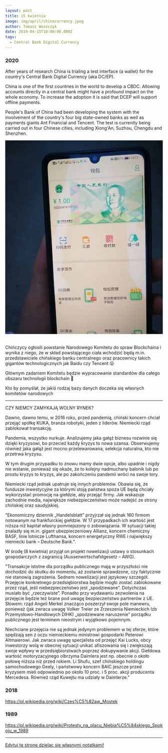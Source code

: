 ```yaml
---
layout: post
title: 15 kwietnia
image: img/april/chinacurrency.jpeg
author: Tomasz Waszczyk
date: 2019-04-15T10:00:00.000Z
tags:
  - Central Bank Digital Currency
---
```


### 2020

After years of research China is trialing a test interface (a wallet) for the country's Central Bank Digital Currency (aka DC/EP).

China is one of the first countries in the world to develop a CBDC. Allowing accounts directly in a central bank might have a profound impact on the whole economy.
To increase the adoption it is said that DCEP will support offline payments.

People's Bank of China had been developing the system with the involvement of the country's four big state-owned banks as well as payments giants Ant Financial and Tencent.
The test is currently being carried out in four Chinese cities, including Xiong'An, Suzhou, Chengdu and Shenzhen.

<img src="./img/april/chinacurrency.jpeg"><br><br>

Chińczycy ogłosili powstanie Narodowego Komitetu do spraw Blockchaina i wynika z niego, że w skład powstającego ciała wchodzić będą m.in. przedstawiciele chińskiego banku centralnego oraz pracownicy takich gigantów technologicznych jak Baidu czy Tencent 😲

Głównym zadaniem Komitetu będzie wypracowanie standardów dla całego obszaru technologii blockchain 🧐

Kto by pomyślał, że jakiś rodzaj bazy danych doczeka się własnych komitetów narodowych

---

CZY NIEMCY ZAMYKAJĄ WOLNY RYNEK?

Dawno, dawno temu, w 2016 roku, przed pandemią, chiński koncern chciał przejąć spółkę KUKA, branża robotyki, jeden z liderów. Niemiecki rząd zablokował transakcję.

Pandemia, wszystko nurkuje. Analizujemy jaka gałąź biznesu rozwinie się dzięki kryzysowi, bo przecież każdy kryzys to nowa szansa. Obserwujemy również jaka gałąź jest mocno przelewarowana, selekcja naturalna, kto nie przetrwa kryzysu.

W tym drugim przypadku to znowu mamy dwie opcje, albo upadnie i nigdy nie wstanie, ponieważ się okaże, że to kolejny nadmuchany balonik lub po prostu kryzys to kryzys, ale po zakończeniu pandemii wróci na swoje tory.

Niemiecki rząd jednak upatruje się innych problemów. Obawia się, że fundusze inwestycyjne za którymi stoją państwa spoza UE będą chciały wykorzystać promocję na giełdzie, aby przejąć firmy. Jak wskazuje zachodnie media, największe niebezpieczeństwo może nadejść ze strony chińskiej oraz saudyjskiej.

"Ekonomiczny dziennik „Handelsblatt” przyjrzał się jednak 160 firmom notowanym na frankfurckiej giełdzie. W 17 przypadkach ich wartość jest niższa niż kapitał własny pomniejszony o zobowiązania. W sytuacji takiej znalazły się m.in. gigant ubezpieczeniowy Allianz, koncern chemiczny BASF, linie lotnicze Lufthansa, koncern energetyczny RWE i największy niemiecki bank – Deutsche Bank.".

W środę (8 kwietnia) przyjął on projekt nowelizacji ustawy o stosunkach gospodarczych z zagranicą (Aussenwirtschafstgesetz – AWG).

"Transakcje istotne dla porządku publicznego mają w przyszłości nie dochodzić do skutku do momentu, aż zostanie sprawdzone, czy faktycznie nie stanowią zagrożenia. Sednem nowelizacji jest językowy szczegół. Przejęcie konkretnego przedsiębiorstwa będzie mogło zostać zablokowane przez rząd, jeśli niebezpieczeństwo jest „spodziewane”. Dotychczas musiało być „rzeczywiste”. Ponadto przy wydawaniu zezwolenia na przejęcie będzie też brane pod uwagę bezpieczeństwo partnerów z UE. Słowem: rząd Angeli Merkel znacząco poszerzył swoje pole manewru, ponieważ (jak zwraca uwagę Volker Treier ze Zrzeszenia Niemieckich Izb Przemysłowo-Handlowych DIHK) „spodziewane naruszenie” porządku publicznego jest terminem nieostrym i wyjątkowo pojemnym.

Niechciane przejęcia nie są jednak jedynym problemem w tej sferze, które spędzają sen z oczu niemieckiemu ministrowi gospodarki Peterowi Altmaierowi. Jak zwraca uwagę specjalista od przejęć Kai Lucks, obcy inwestorzy wolą w obecnej sytuacji unikać afiszowania się i zwiększają swoje wpływy w przedsiębiorstwach poprzez dokupywanie akcji. Giełdowa wartość motoryzacyjnego olbrzyma Daimlera jest np. obecnie o około połowę niższa niż przed rokiem. Li Shufu, szef chińskiego holdingu samochodowego Geely, i państwowy koncern BAIC jeszcze przed kryzysem mieli odpowiednio po około 10 proc. i 5 proc. akcji producenta Mercedesa. Również rząd Kuwejtu ma udziały w Daimlerze."

### 2018

https://pl.wikipedia.org/wiki/Czes%C5%82aw_Mostek

### 1989

https://pl.wikipedia.org/wiki/Protesty_na_placu_Niebia%C5%84skiego_Spokoju_w_1989

---

<a href="https://github.com/TomaszWaszczyk/historia.waszczyk.com/edit/master/src/content/april-15.md" target="_blank">Edytuj tę stronę dzieląc się własnymi notatkami!</a>
